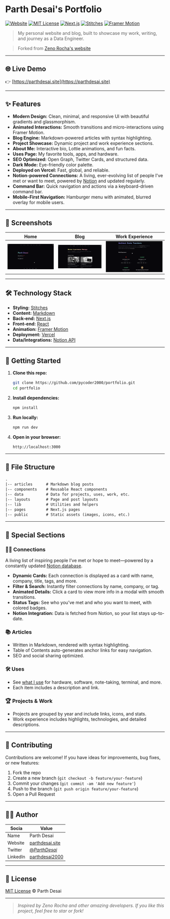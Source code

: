 # Parth Desai's Portfolio

[![Website](https://img.shields.io/website?url=https%3A%2F%2Fparthdesai.site)](https://parthdesai.site)
[![MIT License](https://img.shields.io/badge/license-MIT-blue.svg)](http://parthdesai.mit-license.org/)
[![Next.js](https://img.shields.io/badge/built%20with-Next.js-000?logo=next.js)](https://nextjs.org/)
[![Stitches](https://img.shields.io/badge/styling-Stitches-8e44ad)](https://stitches.dev/)
[![Framer Motion](https://img.shields.io/badge/animation-Framer%20Motion-e17055)](https://www.framer.com/motion/)

> My personal website and blog, built to showcase my work, writing, and journey as a Data Engineer.

> Forked from [Zeno Rocha's website](https://github.com/zenorocha/zenorocha.com/tree/main)

---

## 🌐 Live Demo

👉 [https://parthdesai.site](https://parthdesai.site)

---

## ✨ Features

- **Modern Design:** Clean, minimal, and responsive UI with beautiful gradients and glassmorphism.
- **Animated Interactions:** Smooth transitions and micro-interactions using Framer Motion.
- **Blog Engine:** Markdown-powered articles with syntax highlighting.
- **Project Showcase:** Dynamic project and work experience sections.
- **About Me:** Interactive bio, Lottie animations, and fun facts.
- **Uses Page:** My favorite tools, apps, and hardware.
- **SEO Optimized:** Open Graph, Twitter Cards, and structured data.
- **Dark Mode:** Eye-friendly color palette.
- **Deployed on Vercel:** Fast, global, and reliable.
- **Notion-powered Connections:** A living, ever-evolving list of people I've met or want to meet, powered by [Notion](https://desaiparth.notion.site/1e1166c4dbed80f5871ec01ee6b182a0?v=1e1166c4dbed80e68890000c5c1875e6&pvs=4) and updated regularly.
- **Command Bar:** Quick navigation and actions via a keyboard-driven command bar.
- **Mobile-First Navigation:** Hamburger menu with animated, blurred overlay for mobile users.

---

## 📸 Screenshots

| Home                                      | Blog                                                         | Work Experience                                       |
| ----------------------------------------- | ------------------------------------------------------------ | ---------------------------------------------- |
| ![Home](public/static/images/Screenshots/Home.png) | ![Blog](public/static/images/Screenshots/Articles.png) | ![Work Experience](public/static/images/Screenshots/Work.png) |

---

## 🛠️ Technology Stack

- **Styling:** [Stitches](https://stitches.dev/)
- **Content:** [Markdown](https://daringfireball.net/projects/markdown/)
- **Back-end:** [Next.js](https://nextjs.org/)
- **Front-end:** [React](https://reactjs.org/)
- **Animation:** [Framer Motion](https://www.framer.com/motion/)
- **Deployment:** [Vercel](https://vercel.com/)
- **Data/Integrations:** [Notion API](https://developers.notion.com/)

---

## 🚀 Getting Started

1. **Clone this repo:**
    ```sh
    git clone https://github.com/pycoder2000/portfolio.git
    cd portfolio
    ```

2. **Install dependencies:**
    ```sh
    npm install
    ```

3. **Run locally:**
    ```sh
    npm run dev
    ```

4. **Open in your browser:**
    ```
    http://localhost:3000
    ```

---

## 📁 File Structure

```
.
|-- articles      # Markdown blog posts
|-- components    # Reusable React components
|-- data          # Data for projects, uses, work, etc.
|-- layouts       # Page and post layouts
|-- lib           # Utilities and helpers
|-- pages         # Next.js pages
|-- public        # Static assets (images, icons, etc.)
```

---

## 🌟 Special Sections

### 🧑‍💼 Connections

A living list of inspiring people I’ve met or hope to meet—powered by a constantly updated [Notion database](https://desaiparth.notion.site/1e1166c4dbed80f5871ec01ee6b182a0?v=1e1166c4dbed80e68890000c5c1875e6&pvs=4).

- **Dynamic Cards:** Each connection is displayed as a card with name, company, title, tags, and more.
- **Filter & Search:** Instantly filter connections by name, company, or tag.
- **Animated Details:** Click a card to view more info in a modal with smooth transitions.
- **Status Tags:** See who you’ve met and who you want to meet, with colored badges.
- **Notion Integration:** Data is fetched from Notion, so your list stays up-to-date.

### 📚 Articles

- Written in Markdown, rendered with syntax highlighting.
- Table of Contents auto-generates anchor links for easy navigation.
- SEO and social sharing optimized.

### 🛠 Uses

- See [what I use](https://parthdesai.site/uses) for hardware, software, note-taking, terminal, and more.
- Each item includes a description and link.

### 🏆 Projects & Work

- Projects are grouped by year and include links, icons, and stats.
- Work experience includes highlights, technologies, and detailed descriptions.

---

## 🤝 Contributing

Contributions are welcome! If you have ideas for improvements, bug fixes, or new features:

1. Fork the repo
2. Create a new branch (`git checkout -b feature/your-feature`)
3. Commit your changes (`git commit -am 'Add new feature'`)
4. Push to the branch (`git push origin feature/your-feature`)
5. Open a Pull Request

---

## 🙋‍♂️ Author

| Socia    | Value                                                         |
| -------- | ------------------------------------------------------------- |
| Name     | Parth Desai                                                   |
| Website  | [parthdesai.site](https://parthdesai.site)                    |
| Twitter  | [@_ParthDesai_](https://x.com/_ParthDesai_)                   |
| LinkedIn | [parthdesai2000](https://www.linkedin.com/in/parthdesai2000/) |

---

## 📄 License

[MIT License](http://parthdesai.mit-license.org/) © Parth Desai

---

> _Inspired by Zeno Rocha and other amazing developers. If you like this project, feel free to star or fork!_